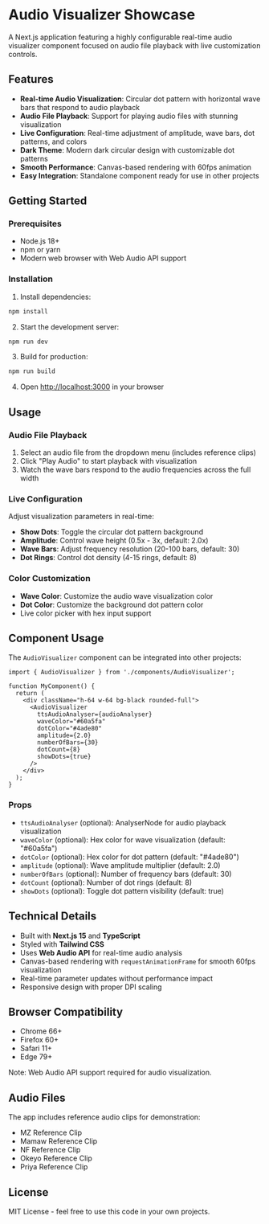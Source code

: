 # Audio Visualizer Showcase

A Next.js application featuring a highly configurable real-time audio visualizer component focused on audio file playback with live customization controls.

## Features

- **Real-time Audio Visualization**: Circular dot pattern with horizontal wave bars that respond to audio playback
- **Audio File Playback**: Support for playing audio files with stunning visualization
- **Live Configuration**: Real-time adjustment of amplitude, wave bars, dot patterns, and colors
- **Dark Theme**: Modern dark circular design with customizable dot patterns
- **Smooth Performance**: Canvas-based rendering with 60fps animation
- **Easy Integration**: Standalone component ready for use in other projects

## Getting Started

### Prerequisites

- Node.js 18+ 
- npm or yarn
- Modern web browser with Web Audio API support

### Installation

1. Install dependencies:
```bash
npm install
```

2. Start the development server:
```bash
npm run dev
```

3. Build for production:
```bash
npm run build
```

4. Open [http://localhost:3000](http://localhost:3000) in your browser

## Usage

### Audio File Playback
1. Select an audio file from the dropdown menu (includes reference clips)
2. Click "Play Audio" to start playback with visualization
3. Watch the wave bars respond to the audio frequencies across the full width

### Live Configuration
Adjust visualization parameters in real-time:
- **Show Dots**: Toggle the circular dot pattern background
- **Amplitude**: Control wave height (0.5x - 3x, default: 2.0x)
- **Wave Bars**: Adjust frequency resolution (20-100 bars, default: 30)
- **Dot Rings**: Control dot density (4-15 rings, default: 8)

### Color Customization
- **Wave Color**: Customize the audio wave visualization color
- **Dot Color**: Customize the background dot pattern color
- Live color picker with hex input support

## Component Usage

The `AudioVisualizer` component can be integrated into other projects:

```tsx
import { AudioVisualizer } from './components/AudioVisualizer';

function MyComponent() {
  return (
    <div className="h-64 w-64 bg-black rounded-full">
      <AudioVisualizer
        ttsAudioAnalyser={audioAnalyser}
        waveColor="#60a5fa"
        dotColor="#4ade80"
        amplitude={2.0}
        numberOfBars={30}
        dotCount={8}
        showDots={true}
      />
    </div>
  );
}
```

### Props

- `ttsAudioAnalyser` (optional): AnalyserNode for audio playback visualization
- `waveColor` (optional): Hex color for wave visualization (default: "#60a5fa")
- `dotColor` (optional): Hex color for dot pattern (default: "#4ade80")
- `amplitude` (optional): Wave amplitude multiplier (default: 2.0)
- `numberOfBars` (optional): Number of frequency bars (default: 30)
- `dotCount` (optional): Number of dot rings (default: 8)
- `showDots` (optional): Toggle dot pattern visibility (default: true)

## Technical Details

- Built with **Next.js 15** and **TypeScript**
- Styled with **Tailwind CSS**
- Uses **Web Audio API** for real-time audio analysis
- Canvas-based rendering with `requestAnimationFrame` for smooth 60fps visualization
- Real-time parameter updates without performance impact
- Responsive design with proper DPI scaling

## Browser Compatibility

- Chrome 66+
- Firefox 60+
- Safari 11+
- Edge 79+

Note: Web Audio API support required for audio visualization.

## Audio Files

The app includes reference audio clips for demonstration:
- MZ Reference Clip
- Mamaw Reference Clip  
- NF Reference Clip
- Okeyo Reference Clip
- Priya Reference Clip

## License

MIT License - feel free to use this code in your own projects.
